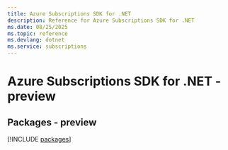 ```yaml
---
title: Azure Subscriptions SDK for .NET
description: Reference for Azure Subscriptions SDK for .NET
ms.date: 08/25/2025
ms.topic: reference
ms.devlang: dotnet
ms.service: subscriptions
---
```

# Azure Subscriptions SDK for .NET - preview
## Packages - preview
[!INCLUDE [packages](subscriptions-index.md)]